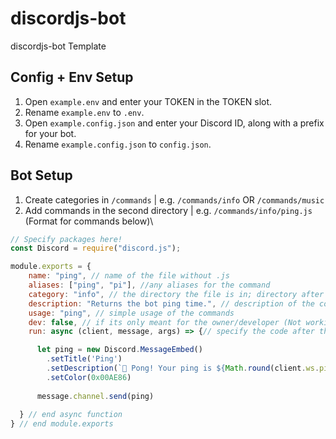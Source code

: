 # discordjs-bot
discordjs-bot Template

## Config + Env Setup

1. Open `example.env` and enter your TOKEN in the TOKEN slot.
2. Rename `example.env` to `.env`.
3. Open `example.config.json` and enter your Discord ID, along with a prefix for your bot.
4. Rename `example.config.json` to `config.json`.

## Bot Setup

1. Create categories in `/commands` | e.g. `/commands/info` OR `/commands/music`
2. Add commands in the second directory | e.g. `/commands/info/ping.js` (Format for commands below)\

```js
// Specify packages here!
const Discord = require("discord.js");

module.exports = {
    name: "ping", // name of the file without .js
    aliases: ["ping", "pi"], //any aliases for the command
    category: "info", // the directory the file is in; directory after /commands/
    description: "Returns the bot ping time.", // description of the commands
    usage: "ping", // simple usage of the commands
    dev: false, // if its only meant for the owner/developer (Not working right now)
    run: async (client, message, args) => {// specify the code after this line

      let ping = new Discord.MessageEmbed()
        .setTitle('Ping')
        .setDescription(`🏓 Pong! Your ping is ${Math.round(client.ws.ping)}ms!`)
        .setColor(0x00AE86)
      
      message.channel.send(ping)
  
  } // end async function
} // end module.exports
```
